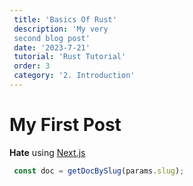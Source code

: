 ```yaml
--- 
 title: 'Basics Of Rust' 
 description: 'My very 
 second blog post' 
 date: '2023-7-21' 
 tutorial: 'Rust Tutorial'
 order: 3
 category: '2. Introduction'  
--- 
```


# My First Post

**Hate** using [Next.js](https://nextjs.org/)

```js
 const doc = getDocBySlug(params.slug); 
```
